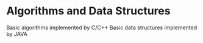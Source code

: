 # Algorithms and Data Structures
Basic algorithms implemented by C/C++ 
Basic data structures implemented by JAVA 

